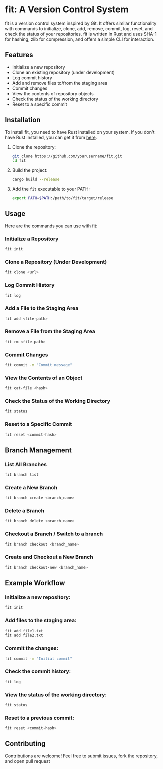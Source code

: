 # fit: A Version Control System

fit is a version control system inspired by Git. It offers similar functionality with commands to initialize, clone, add, remove, commit, log, reset, and check the status of your repositories. fit is written in Rust and uses SHA-1 for hashing, zlib for compression, and offers a simple CLI for interaction.

## Features

- Initialize a new repository
- Clone an existing repository (under development)
- Log commit history
- Add and remove files to/from the staging area
- Commit changes
- View the contents of repository objects
- Check the status of the working directory
- Reset to a specific commit

## Installation

To install fit, you need to have Rust installed on your system. If you don't have Rust installed, you can get it from [here](https://www.rust-lang.org/tools/install).

1. Clone the repository:
    ```sh
    git clone https://github.com/yourusername/fit.git
    cd fit
    ```

2. Build the project:
    ```sh
    cargo build --release
    ```

3. Add the `fit` executable to your PATH:
    ```sh
    export PATH=$PATH:/path/to/fit/target/release
    ```

## Usage

Here are the commands you can use with fit:

### Initialize a Repository

```sh
fit init
```

### Clone a Repository (Under Development)
```sh
fit clone <url>
```
### Log Commit History
```sh
fit log
```
### Add a File to the Staging Area
```sh
fit add <file-path>
```
### Remove a File from the Staging Area
```sh
fit rm <file-path>
```
### Commit Changes
```sh
fit commit -m "Commit message"
```
### View the Contents of an Object
```sh
fit cat-file <hash>
```
### Check the Status of the Working Directory
```sh
fit status
```
### Reset to a Specific Commit
```sh
fit reset <commit-hash>
```

## Branch Management

### List All Branches

```sh
fit branch list
```

### Create a New Branch
```sh
fit branch create <branch_name>
```

### Delete a Branch
```sh
fit branch delete <branch_name>
```

### Checkout a Branch / Switch to a branch
```sh
fit branch checkout <branch_name>
```

### Create and Checkout a New Branch
```sh
fit branch checkout-new <branch_name>
```

## Example Workflow

### Initialize a new repository:

```sh
fit init
```
### Add files to the staging area:

```sh
fit add file1.txt
fit add file2.txt
```
### Commit the changes:

```sh
fit commit -m "Initial commit"
```
### Check the commit history:

```sh
fit log
```
### View the status of the working directory:

```sh
fit status
```
### Reset to a previous commit:

```sh
fit reset <commit-hash>
```

## Contributing
Contributions are welcome! Feel free to submit issues, fork the repository, and open pull request